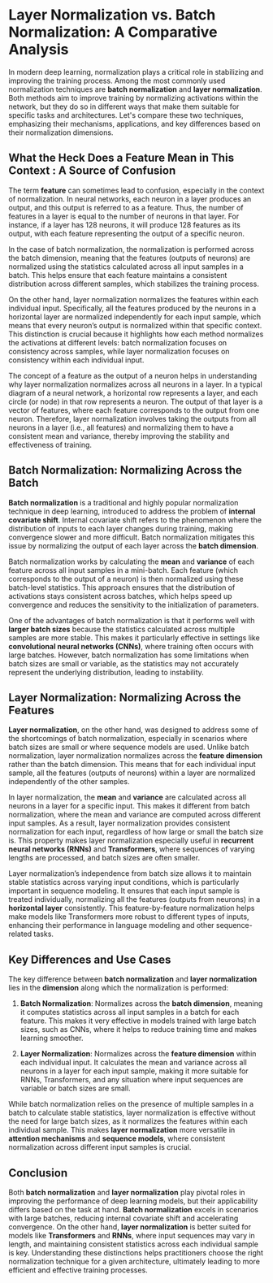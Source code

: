 # Layer Normalization vs. Batch Normalization: A Comparative Analysis

In modern deep learning, normalization plays a critical role in stabilizing and improving the training process. Among the most commonly used normalization techniques are **batch normalization** and **layer normalization**. Both methods aim to improve training by normalizing activations within the network, but they do so in different ways that make them suitable for specific tasks and architectures. Let's compare these two techniques, emphasizing their mechanisms, applications, and key differences based on their normalization dimensions.

## What the Heck Does a Feature Mean in This Context : A Source of Confusion

The term **feature** can sometimes lead to confusion, especially in the context of normalization. In neural networks, each neuron in a layer produces an output, and this output is referred to as a feature. Thus, the number of features in a layer is equal to the number of neurons in that layer. For instance, if a layer has 128 neurons, it will produce 128 features as its output, with each feature representing the output of a specific neuron.

In the case of batch normalization, the normalization is performed across the batch dimension, meaning that the features (outputs of neurons) are normalized using the statistics calculated across all input samples in a batch. This helps ensure that each feature maintains a consistent distribution across different samples, which stabilizes the training process.

On the other hand, layer normalization normalizes the features within each individual input. Specifically, all the features produced by the neurons in a horizontal layer are normalized independently for each input sample, which means that every neuron’s output is normalized within that specific context. This distinction is crucial because it highlights how each method normalizes the activations at different levels: batch normalization focuses on consistency across samples, while layer normalization focuses on consistency within each individual input.

The concept of a feature as the output of a neuron helps in understanding why layer normalization normalizes across all neurons in a layer. In a typical diagram of a neural network, a horizontal row represents a layer, and each circle (or node) in that row represents a neuron. The output of that layer is a vector of features, where each feature corresponds to the output from one neuron. Therefore, layer normalization involves taking the outputs from all neurons in a layer (i.e., all features) and normalizing them to have a consistent mean and variance, thereby improving the stability and effectiveness of training.

## Batch Normalization: Normalizing Across the Batch

**Batch normalization** is a traditional and highly popular normalization technique in deep learning, introduced to address the problem of **internal covariate shift**. Internal covariate shift refers to the phenomenon where the distribution of inputs to each layer changes during training, making convergence slower and more difficult. Batch normalization mitigates this issue by normalizing the output of each layer across the **batch dimension**.

Batch normalization works by calculating the **mean** and **variance** of each feature across all input samples in a mini-batch. Each feature (which corresponds to the output of a neuron) is then normalized using these batch-level statistics. This approach ensures that the distribution of activations stays consistent across batches, which helps speed up convergence and reduces the sensitivity to the initialization of parameters.

One of the advantages of batch normalization is that it performs well with **larger batch sizes** because the statistics calculated across multiple samples are more stable. This makes it particularly effective in settings like **convolutional neural networks (CNNs)**, where training often occurs with large batches. However, batch normalization has some limitations when batch sizes are small or variable, as the statistics may not accurately represent the underlying distribution, leading to instability.

## Layer Normalization: Normalizing Across the Features

**Layer normalization**, on the other hand, was designed to address some of the shortcomings of batch normalization, especially in scenarios where batch sizes are small or where sequence models are used. Unlike batch normalization, layer normalization normalizes across the **feature dimension** rather than the batch dimension. This means that for each individual input sample, all the features (outputs of neurons) within a layer are normalized independently of the other samples.

In layer normalization, the **mean** and **variance** are calculated across all neurons in a layer for a specific input. This makes it different from batch normalization, where the mean and variance are computed across different input samples. As a result, layer normalization provides consistent normalization for each input, regardless of how large or small the batch size is. This property makes layer normalization especially useful in **recurrent neural networks (RNNs)** and **Transformers**, where sequences of varying lengths are processed, and batch sizes are often smaller.

Layer normalization’s independence from batch size allows it to maintain stable statistics across varying input conditions, which is particularly important in sequence modeling. It ensures that each input sample is treated individually, normalizing all the features (outputs from neurons) in a **horizontal layer** consistently. This feature-by-feature normalization helps make models like Transformers more robust to different types of inputs, enhancing their performance in language modeling and other sequence-related tasks.

## Key Differences and Use Cases

The key difference between **batch normalization** and **layer normalization** lies in the **dimension** along which the normalization is performed:

1. **Batch Normalization**: Normalizes across the **batch dimension**, meaning it computes statistics across all input samples in a batch for each feature. This makes it very effective in models trained with large batch sizes, such as CNNs, where it helps to reduce training time and makes learning smoother.

2. **Layer Normalization**: Normalizes across the **feature dimension** within each individual input. It calculates the mean and variance across all neurons in a layer for each input sample, making it more suitable for RNNs, Transformers, and any situation where input sequences are variable or batch sizes are small.

While batch normalization relies on the presence of multiple samples in a batch to calculate stable statistics, layer normalization is effective without the need for large batch sizes, as it normalizes the features within each individual sample. This makes **layer normalization** more versatile in **attention mechanisms** and **sequence models**, where consistent normalization across different input samples is crucial.

## Conclusion

Both **batch normalization** and **layer normalization** play pivotal roles in improving the performance of deep learning models, but their applicability differs based on the task at hand. **Batch normalization** excels in scenarios with large batches, reducing internal covariate shift and accelerating convergence. On the other hand, **layer normalization** is better suited for models like **Transformers** and **RNNs**, where input sequences may vary in length, and maintaining consistent statistics across each individual sample is key. Understanding these distinctions helps practitioners choose the right normalization technique for a given architecture, ultimately leading to more efficient and effective training processes.

